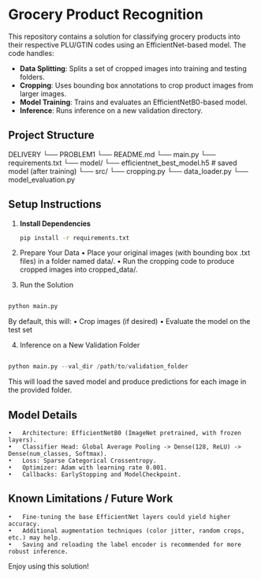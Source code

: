 # Grocery Product Recognition

This repository contains a solution for classifying grocery products into their respective PLU/GTIN codes using an EfficientNet-based model. The code handles:

- **Data Splitting**: Splits a set of cropped images into training and testing folders.
- **Cropping**: Uses bounding box annotations to crop product images from larger images.
- **Model Training**: Trains and evaluates an EfficientNetB0-based model.
- **Inference**: Runs inference on a new validation directory.

## Project Structure
DELIVERY
└── PROBLEM1
    └── README.md
    └── main.py
    └── requirements.txt
    └── model/
       └── efficientnet_best_model.h5   # saved model (after training)
    └── src/
        └── cropping.py
        └── data_loader.py
        └── model_evaluation.py


## Setup Instructions

1. **Install Dependencies**  
   ```bash
   pip install -r requirements.txt

2. Prepare Your Data
	•	Place your original images (with bounding box .txt files) in a folder named data/.
	•	Run the cropping code to produce cropped images into cropped_data/.

3. Run the Solution

```py

python main.py

```
By default, this will:
	•	Crop images (if desired)
	•	Evaluate the model on the test set

4.	Inference on a New Validation Folder

```py

python main.py --val_dir /path/to/validation_folder

```
This will load the saved model and produce predictions for each image in the provided folder.

## Model Details
	•	Architecture: EfficientNetB0 (ImageNet pretrained, with frozen layers).
	•	Classifier Head: Global Average Pooling -> Dense(128, ReLU) -> Dense(num_classes, Softmax).
	•	Loss: Sparse Categorical Crossentropy.
	•	Optimizer: Adam with learning rate 0.001.
	•	Callbacks: EarlyStopping and ModelCheckpoint.

## Known Limitations / Future Work
	•	Fine-tuning the base EfficientNet layers could yield higher accuracy.
	•	Additional augmentation techniques (color jitter, random crops, etc.) may help.
	•	Saving and reloading the label encoder is recommended for more robust inference.

Enjoy using this solution!